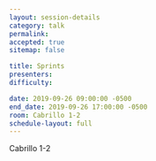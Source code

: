```yaml
---
layout: session-details
category: talk
permalink:
accepted: true
sitemap: false

title: Sprints
presenters:
difficulty:

date: 2019-09-26 09:00:00 -0500
end_date: 2019-09-26 17:00:00 -0500
room: Cabrillo 1-2
schedule-layout: full
---
```

Cabrillo 1-2
